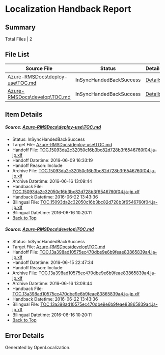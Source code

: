 # <a name='report-top'></a> Localization Handback Report

## Summary
 Total Files | 2

## File List
 Source File | Status | Details 
 ----------- | ------ | ------- 
 [Azure-RMSDocs\deploy-use\TOC.md](https://github.com/Microsoft/Azure-RMSDocs-pr/blob/b6dcd8bb1091e9c484e02042adbf993381581a9d/Azure-RMSDocs/deploy-use/TOC.md) | InSyncHandedBackSuccess | [Details](#6bf11174aad9b6e54becf682e0b684c407c0343937)
 [Azure-RMSDocs\develop\TOC.md](https://github.com/Microsoft/Azure-RMSDocs-pr/blob/466db75b55164b638a269816f434cf027ce666a5/Azure-RMSDocs/develop/TOC.md) | InSyncHandedBackSuccess | [Details](#bf36217b4e3e59a6590e0f8cb21cfa9c28ec628d95)

## Item Details
##### <a name='6bf11174aad9b6e54becf682e0b684c407c0343937'></a> Source: [Azure-RMSDocs\deploy-use\TOC.md](https://github.com/Microsoft/Azure-RMSDocs-pr/blob/b6dcd8bb1091e9c484e02042adbf993381581a9d/Azure-RMSDocs/deploy-use/TOC.md)
* Status: InSyncHandedBackSuccess
* Target File: [Azure-RMSDocs\deploy-use\TOC.md](https://github.com/Microsoft/Azure-RMSDocs-pr.ja-jp/blob/699fd0ff107a5c2decda05d307399c7534572202/Azure-RMSDocs/deploy-use/TOC.md)
* Handoff File: [TOC.15093da2c32050c16b3bc82d728b3f6546760f04.ja-jp.xlf](https://github.com/Microsoft/EM.handoff/blob/4cf618cb73ada66ae1c76af2eb07dae0f4b2aaa3/ol-handoff/Microsoft/Azure-RMSDocs-pr.ja-jp/master/TOC.15093da2c32050c16b3bc82d728b3f6546760f04.ja-jp.xlf)
* Handoff Datetime: 2016-06-09 16:33:19
* Handoff Reason: Include
* Archive File: [TOC.15093da2c32050c16b3bc82d728b3f6546760f04.ja-jp.xlf](https://github.com/Microsoft/EM.handoff/blob/001e350f792f4c771a665411c1afc8b96ae60c9a/ol-handoff/Microsoft/Azure-RMSDocs-pr.ja-jp/master/archive/TOC.15093da2c32050c16b3bc82d728b3f6546760f04.ja-jp.xlf)
* Archive Datetime: 2016-06-16 13:09:44
* Handback File: [TOC.15093da2c32050c16b3bc82d728b3f6546760f04.ja-jp.xlf](https://github.com/Microsoft/EM.handback/blob/e31a17a98963b5ef77d7f9a14d58e976ad91a0c7/ol-handback/Microsoft/Azure-RMSDocs-pr.ja-jp/master/TOC.15093da2c32050c16b3bc82d728b3f6546760f04.ja-jp.xlf)
* Handback Datetime: 2016-06-22 13:43:36
* Bilingual File: [TOC.15093da2c32050c16b3bc82d728b3f6546760f04.ja-jp.xlf](https://github.com/Microsoft/EM.handback/blob/7fd365391f9b57e149319bb44dfb5a367a848538/ol-handback/Microsoft/Azure-RMSDocs-pr.ja-jp/master/TOC.15093da2c32050c16b3bc82d728b3f6546760f04.ja-jp.xlf)
* Bilingual Datetime: 2016-06-16 10:20:11
* [Back to Top](#report-top)

##### <a name='bf36217b4e3e59a6590e0f8cb21cfa9c28ec628d95'></a> Source: [Azure-RMSDocs\develop\TOC.md](https://github.com/Microsoft/Azure-RMSDocs-pr/blob/466db75b55164b638a269816f434cf027ce666a5/Azure-RMSDocs/develop/TOC.md)
* Status: InSyncHandedBackSuccess
* Target File: [Azure-RMSDocs\develop\TOC.md](https://github.com/Microsoft/Azure-RMSDocs-pr.ja-jp/blob/699fd0ff107a5c2decda05d307399c7534572202/Azure-RMSDocs/develop/TOC.md)
* Handoff File: [TOC.13a398ad10575ec470dbe9e6b9feae83865839a4.ja-jp.xlf](https://github.com/Microsoft/EM.handoff/blob/9e1ff4ab9a77a62c8b6a2e6254e7509f0bb6b869/ol-handoff/Microsoft/Azure-RMSDocs-pr.ja-jp/master/TOC.13a398ad10575ec470dbe9e6b9feae83865839a4.ja-jp.xlf)
* Handoff Datetime: 2016-06-15 22:47:34
* Handoff Reason: Include
* Archive File: [TOC.13a398ad10575ec470dbe9e6b9feae83865839a4.ja-jp.xlf](https://github.com/Microsoft/EM.handoff/blob/001e350f792f4c771a665411c1afc8b96ae60c9a/ol-handoff/Microsoft/Azure-RMSDocs-pr.ja-jp/master/archive/TOC.13a398ad10575ec470dbe9e6b9feae83865839a4.ja-jp.xlf)
* Archive Datetime: 2016-06-16 13:09:44
* Handback File: [TOC.13a398ad10575ec470dbe9e6b9feae83865839a4.ja-jp.xlf](https://github.com/Microsoft/EM.handback/blob/e31a17a98963b5ef77d7f9a14d58e976ad91a0c7/ol-handback/Microsoft/Azure-RMSDocs-pr.ja-jp/master/TOC.13a398ad10575ec470dbe9e6b9feae83865839a4.ja-jp.xlf)
* Handback Datetime: 2016-06-22 13:43:36
* Bilingual File: [TOC.13a398ad10575ec470dbe9e6b9feae83865839a4.ja-jp.xlf](https://github.com/Microsoft/EM.handback/blob/55fc820ee493cd44c4f3c6b8de1ea5277a1ba679/ol-handback/Microsoft/Azure-RMSDocs-pr.ja-jp/master/TOC.13a398ad10575ec470dbe9e6b9feae83865839a4.ja-jp.xlf)
* Bilingual Datetime: 2016-06-16 10:20:11
* [Back to Top](#report-top)


## Error Details

Generated by OpenLocalization.

